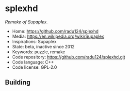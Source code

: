 # splexhd

_Remake of Supaplex._

- Home: https://github.com/radu124/splexhd
- Media: https://en.wikipedia.org/wiki/Supaplex
- Inspirations: Supaplex
- State: beta, inactive since 2012
- Keywords: puzzle, remake
- Code repository: https://github.com/radu124/splexhd.git
- Code language: C++
- Code license: GPL-2.0

## Building

